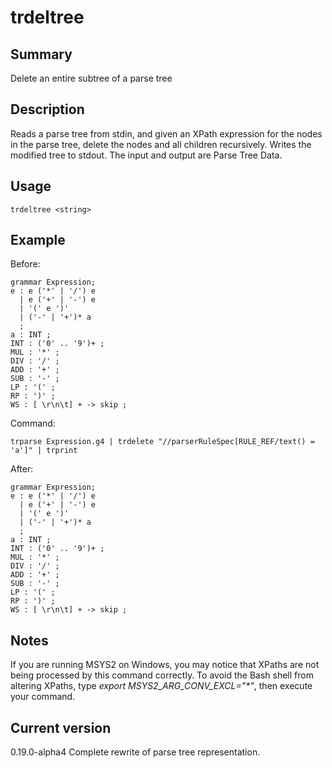# trdeltree

## Summary

Delete an entire subtree of a parse tree

## Description

Reads a parse tree from stdin, and given an XPath expression
for the nodes in the parse tree, delete the nodes and all children
recursively. Writes the modified tree
to stdout. The input and output are Parse Tree Data.

## Usage

    trdeltree <string>

## Example

Before:

    grammar Expression;
    e : e ('*' | '/') e
      | e ('+' | '-') e
      | '(' e ')'
      | ('-' | '+')* a
      ;
    a : INT ;
    INT : ('0' .. '9')+ ;
    MUL : '*' ;
    DIV : '/' ;
    ADD : '+' ;
    SUB : '-' ;
    LP : '(' ;
    RP : ')' ;
    WS : [ \r\n\t] + -> skip ;

Command:

    trparse Expression.g4 | trdelete "//parserRuleSpec[RULE_REF/text() = 'a']" | trprint

After:

    grammar Expression;
    e : e ('*' | '/') e
      | e ('+' | '-') e
      | '(' e ')'
      | ('-' | '+')* a
      ;
    a : INT ;
    INT : ('0' .. '9')+ ;
    MUL : '*' ;
    DIV : '/' ;
    ADD : '+' ;
    SUB : '-' ;
    LP : '(' ;
    RP : ')' ;
    WS : [ \r\n\t] + -> skip ;

## Notes

If you are running MSYS2 on Windows, you may notice that XPaths are not being
processed by this command correctly. To avoid the Bash shell from altering
XPaths, type _export MSYS2_ARG_CONV_EXCL="*"_, then execute your command.

## Current version

0.19.0-alpha4 Complete rewrite of parse tree representation.
